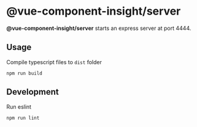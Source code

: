 # @vue-component-insight/server
**@vue-component-insight/server** starts an express server at port 4444.

## Usage
Compile typescript files to `dist` folder
```
npm run build
```

## Development
Run eslint
```
npm run lint
```
